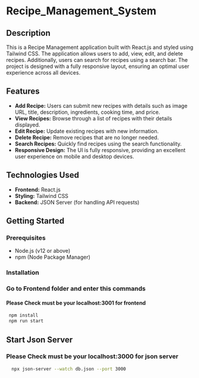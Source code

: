 # Recipe_Management_System

## Description

This is a Recipe Management application built with React.js and styled using Tailwind CSS. The application allows users to add, view, edit, and delete recipes. Additionally, users can search for recipes using a search bar. The project is designed with a fully responsive layout, ensuring an optimal user experience across all devices.

## Features

- **Add Recipe:** Users can submit new recipes with details such as image URL, title, description, ingredients, cooking time, and price.
- **View Recipes:** Browse through a list of recipes with their details displayed.
- **Edit Recipe:** Update existing recipes with new information.
- **Delete Recipe:** Remove recipes that are no longer needed.
- **Search Recipes:** Quickly find recipes using the search functionality.
- **Responsive Design:** The UI is fully responsive, providing an excellent user experience on mobile and desktop devices.

## Technologies Used

- **Frontend:** React.js
- **Styling:** Tailwind CSS
- **Backend:** JSON Server (for handling API requests)

## Getting Started

### Prerequisites

- Node.js (v12 or above)
- npm (Node Package Manager)

### Installation

### Go to Frontend folder and enter this commands

#### Please Check must be your localhost:3001 for frontend

```bash
 npm install
 npm run start
```

## Start Json Server

### Please Check must be your localhost:3000 for json server

```bash
  npx json-server --watch db.json --port 3000
```
